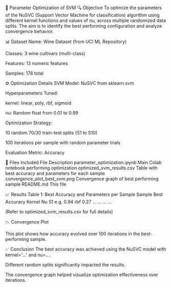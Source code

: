 📌 Parameter Optimization of SVM
🔍 Objective
To optimize the parameters of the NuSVC (Support Vector Machine for classification) algorithm using different kernel functions and values of nu, across multiple randomized data splits. The aim is to identify the best performing configuration and analyze convergence behavior.

📊 Dataset
Name: Wine Dataset (from UCI ML Repository)

Classes: 3 wine cultivars (multi-class)

Features: 13 numeric features

Samples: 178 total

⚙️ Optimization Details
SVM Model: NuSVC from sklearn.svm

Hyperparameters Tuned:

kernel: linear, poly, rbf, sigmoid

nu: Random float from 0.01 to 0.99

Optimization Strategy:

10 random 70/30 train-test splits (S1 to S10)

100 iterations per sample with random parameter trials

Evaluation Metric: Accuracy

📁 Files Included
File	Description
parameter_optimization.ipynb	Main Colab notebook performing optimization
optimized_svm_results.csv	Table with best accuracy and parameters for each sample
convergence_plot_best_svm.png	Convergence graph of best performing sample
README.md	This file

📈 Results
Table 1: Best Accuracy and Parameters per Sample
Sample	Best Accuracy	Kernel	Nu
S1	e.g. 0.94	rbf	0.27
...	...	...	...

(Refer to optimized_svm_results.csv for full details)

📉 Convergence Plot


This plot shows how accuracy evolved over 100 iterations in the best-performing sample.

✅ Conclusion
The best accuracy was achieved using the NuSVC model with kernel='...' and nu=....

Different random splits significantly impacted the results.

The convergence graph helped visualize optimization effectiveness over iterations.
